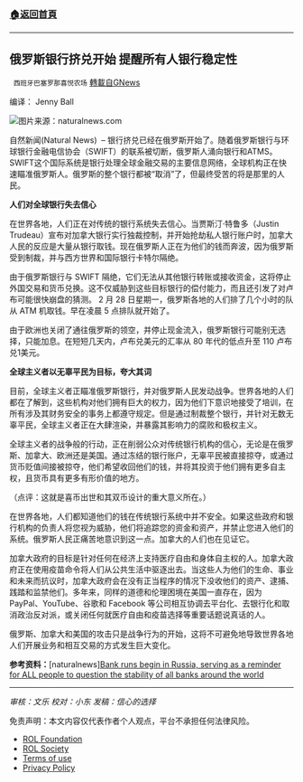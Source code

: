 ###  [:house:返回首頁](https://github.com/ourhimalayas/txt)
---


## 俄罗斯银行挤兑开始 提醒所有人银行稳定性
` 西班牙巴塞罗那喜悦农场` [轉載自GNews](https://gnews.org/zh-hans/2095820/)

编译： Jenny Ball

![](https://assets.gnews.org/wp-content/uploads/2022/03/Loss-Money-Graph-Bankruptcy-Down-Negative-Lose.jpg)图片来源：naturalnews.com

自然新闻(Natural News)  – 银行挤兑已经在俄罗斯开始了。随着俄罗斯银行与环球银行金融电信协会（SWIFT）的联系被切断，俄罗斯人涌向银行和ATMS。SWIFT这个国际系统是银行处理全球金融交易的主要信息网络，全球机构正在快速瞄准俄罗斯人。俄罗斯的整个银行都被“取消”了，但最终受苦的将是那里的人民。

**人们对全球银行失去信心**

在世界各地，人们正在对传统的银行系统失去信心。当贾斯汀·特鲁多（Justin Trudeau）宣布对加拿大银行实行独裁控制，并开始抢劫私人银行账户时，加拿大人民的反应是大量从银行取钱。现在俄罗斯人正在为他们的钱而奔波，因为俄罗斯受到制裁，并与西方世界和国际银行卡特尔隔绝。

由于俄罗斯银行与 SWIFT 隔绝，它们无法从其他银行转账或接收资金，这将停止外国交易和货币兑换。这不仅威胁到这些目标银行的偿付能力，而且还引发了对卢布可能很快崩盘的猜测。 2 月 28 日星期一，俄罗斯各地的人们排了几个小时的队从 ATM 机取钱。早在凌晨 5 点排队就开始了。

由于欧洲也关闭了通往俄罗斯的领空，并停止现金流入，俄罗斯银行可能别无选择，只能加息。在短短几天内，卢布兑美元的汇率从 80 年代的低点升至 110 卢布兑1美元。

**全球主义者以无辜平民为目标，夸大其词**

目前，全球主义者正瞄准俄罗斯银行，并对俄罗斯人民发动战争。世界各地的人们都在了解到，这些机构对他们拥有巨大的权力，因为他们下意识地接受了培训，在所有涉及其财务安全的事务上都遵守规定。但是通过制裁整个银行，并针对无数无辜平民，全球主义者正在大肆渲染，并暴露其影响力的腐败和极权主义。

全球主义者的战争般的行动，正在削弱公众对传统银行机构的信心，无论是在俄罗斯、加拿大、欧洲还是美国。通过冻结的银行账户，无辜平民被直接掠夺，或通过货币贬值间接被掠夺，他们希望收回他们的钱，并将其投资于他们拥有更多自主权，且货币具有更多有形价值的地方。

（点评：这就是喜币出世和其双币设计的重大意义所在。）

在世界各地，人们都知道他们的钱在传统银行系统中并不安全。如果这些政府和银行机构的负责人将您视为威胁，他们将追踪您的资金和资产，并禁止您进入他们的系统。俄罗斯人民正痛苦地意识到这一点。加拿大的人们也在见证它。

加拿大政府的目标是针对任何在经济上支持医疗自由和身体自主权的人。加拿大政府正在使用疫苗命令将人们从公共生活中驱逐出去。当这些人为他们的生命、事业和未来而抗议时，加拿大政府会在没有正当程序的情况下没收他们的资产、逮捕、践踏和监禁他们。多年来，同样的道德和伦理困境在美国一直存在，因为 PayPal、YouTube、谷歌和 Facebook 等公司相互协调去平台化、去银行化和取消政治反对派，或关闭任何就医疗自由和疫苗选择等重要话题说真话的人。

俄罗斯、加拿大和美国的攻击只是战争行为的开始，这将不可避免地导致世界各地人们开展业务和相互交易的方式发生巨大变化。

**参考资料：**[naturalnews][Bank runs begin in Russia, serving as a reminder for ALL people to question the stability of all banks around the world](https://www.naturalnews.com/2022-02-28-bank-runs-begin-in-russia-people-question-stability-of-all-banks.html)

* * *

*审核：文乐*
*校对：小东*
*发稿：信心的选择*
![]()
 

免责声明：本文内容仅代表作者个人观点，平台不承担任何法律风险。

- [ROL Foundation](https://rolfoundation.org/)
- [ROL Society](https://rolsociety.org/)
- [Terms of use](https://gnews.org/terms-of-use-3/)
- [Privacy Policy](https://gnews.org/privacy-policy/)
